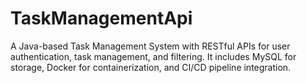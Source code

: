 # TaskManagementApi
A Java-based Task Management System with RESTful APIs for user authentication, task management, and filtering. It includes MySQL for storage, Docker for containerization, and CI/CD pipeline integration.
